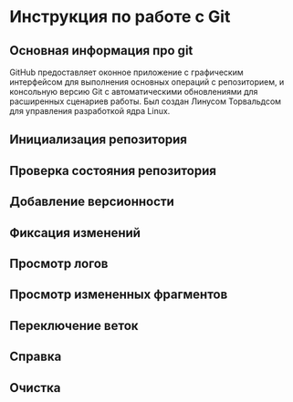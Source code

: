 # **Инструкция по работе с Git**

## Основная информация про git
GitHub предоставляет оконное приложение с графическим интерфейсом для выполнения основных операций с репозиторием, и консольную версию Git с автоматическими обновлениями для расширенных сценариев работы. Был создан Линусом Торвальдсом для управления разработкой ядра Linux.


## Инициализация репозитория

## Проверка состояния репозитория

## Добавление версионности

## Фиксация изменений

## Просмотр логов

## Просмотр измененных фрагментов

## Переключение веток

## Справка

## Очистка
